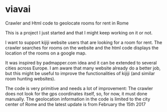 # viavai
Crawler and Html code to geolocate rooms for rent in Rome

This is a project I just started and that I might keep working on it or not. 

I want to support kijiji website users that are looking for a room for rent. The crawler searches for rooms on the website and the html code displays the location of the rooms on a google map.

It was inspired by padmapper.com idea and it can be extended to several cities across Europe.
I am aware that many website already do a better job, but this might be useful to improve the functionalities of kijiji (and similar room hunting websites). 

The code is very primitive and needs a lot of improvement:
The crawler does not look for the gps coordinates itself, so, for now, it must done manually.
The geolocation information in the code is limited to the city center of Rome and the latest update is from February the 15th 2017



